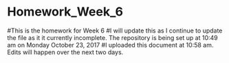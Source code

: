 # Homework_Week_6
#This is the homework for Week 6
#I will update this as I continue to update the file as it it currently incomplete. The repository is being set up at 10:49 am on Monday October 23, 2017
#I uploaded this document at 10:58 am. Edits will happen over the next two days. 

